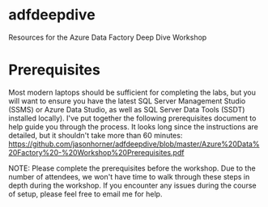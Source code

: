 # adfdeepdive
Resources for the Azure Data Factory Deep Dive Workshop
# Prerequisites
Most modern laptops should be sufficient for completing the labs, but you will want to ensure you have the latest SQL Server Management Studio (SSMS) or Azure Data Studio, as well as SQL Server Data Tools (SSDT) installed locally).
I've put together the following prerequisites document to help guide you through the process. It looks long since the instructions are detailed, but it shouldn't take more than 60 minutes:
https://github.com/jasonhorner/adfdeepdive/blob/master/Azure%20Data%20Factory%20-%20Workshop%20Prerequisites.pdf

NOTE: Please complete the prerequisites before the workshop. Due to the number of attendees, we won't have time to walk through these steps in depth during the workshop. If you encounter any issues during the course of setup, please feel free to email me for help.
